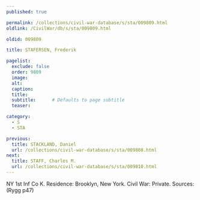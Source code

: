 ```yaml
---
published: true

permalink: /collections/civil-war-database/s/sta/009809.html
oldlink: /CivilWar/db/s/sta/009809.html

oldid: 009809

title: STAFERSEN, Frederik

pagelist:
  exclude: false
  order: 9809
  image: 
  alt:
  caption:
  title:
  subtitle:      # Defaults to page subtitle
  teaser:

category: 
  - S 
  - STA

previous:
  title: STACKLAND, Daniel
  url: /collections/civil-war-database/s/sta/009808.html  
next:
  title: STAFF, Charles M.
  url: /collections/civil-war-database/s/sta/009810.html   
---
```

NY 1st Inf Co K. Residence: Brooklyn, New York. Civil War: Private. Sources: (Rygg p47)